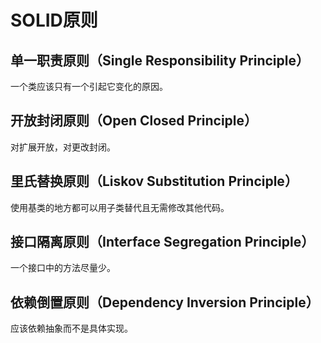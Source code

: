 # SOLID原则

## 单一职责原则（Single Responsibility Principle）

一个类应该只有一个引起它变化的原因。

## 开放封闭原则（Open Closed Principle）

对扩展开放，对更改封闭。

## 里氏替换原则（Liskov Substitution Principle）

使用基类的地方都可以用子类替代且无需修改其他代码。

## 接口隔离原则（Interface Segregation Principle）

一个接口中的方法尽量少。

## 依赖倒置原则（Dependency Inversion Principle）

应该依赖抽象而不是具体实现。
